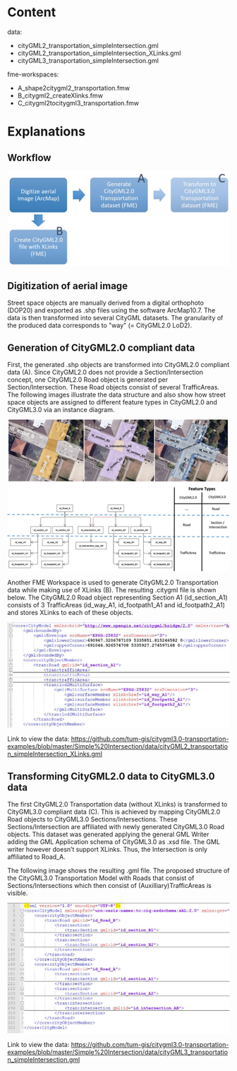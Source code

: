 # Content
data:
- cityGML2_transportation_simpleIntersection.gml
- cityGML2_transportation_simpleIntersection_XLinks.gml
- cityGML3_transportation_simpleIntersection.gml

fme-workspaces:
- A_shape2citygml2_transportation.fmw
- B_citygml2_createXlinks.fmw
- C_citygml2tocitygml3_transportation.fmw

# Explanations 
## Workflow
![](images/workflow.JPG)

## Digitization of aerial image
Street space objects are manually derived from a digital orthophoto (DOP20) and exported as .shp files using the software ArcMap10.7. The data is then transformed into several CityGML datasets. The granularity of the produced data corresponds to "way" (= CityGML2.0 LoD2).

## Generation of CityGML2.0 compliant data
First, the generated .shp objects are transformed into CityGML2.0 compliant data (A). Since CityGML2.0 does not provide a Section/Intersection concept, one CityGML2.0 Road object is generated per Section/Intersection. These Road objects consist of several TrafficAreas. The following images illustrate the data structure and also show how street space objects are assigned to different feature types in CityGML2.0 and CityGML3.0 via an instance diagram.

![](images/panorama.png)
![](images/instanz%2B2vs3.png)

Another FME Workspace is used to generate CityGML2.0 Transportation data while making use of XLinks (B). The resulting .citygml file is shown below. The CityGML2.0 Road object representing Section A1 (id_section_A1) consists of 3 TrafficAreas (id_way_A1, id_footpath1_A1 and id_footpath2_A1) and stores XLinks to each of these objects.

![](images/citygml2_xml_xlinks.JPG)

Link to view the data: https://github.com/tum-gis/citygml3.0-transportation-examples/blob/master/Simple%20Intersection/data/cityGML2_transportation_simpleIntersection_XLinks.gml

## Transforming CityGML2.0 data to CityGML3.0 data

The first CityGML2.0 Transportation data (without XLinks) is transformed to CityGML3.0 compliant data (C). This is achieved by mapping CityGML2.0 Road objects to CityGML3.0 Sections/Intersections. These Sections/Intersection are affiliated with newly generated CityGML3.0 Road objects. 
This dataset was generated applying the general GML Writer adding the GML Application schema of CityGML3.0 as .xsd file. The GML writer however doesn’t support XLinks. Thus, the Intersection is only affiliated to Road_A. 
 
The following image shows the resulting .gml file. The proposed structure of the CityGML3.0 Transportation Model with Roads that consist of Sections/Intersections which then consist of (Auxilliary)TrafficAreas is visible.

![](images/citygml3_xml.JPG)

Link to view the data:  https://github.com/tum-gis/citygml3.0-transportation-examples/blob/master/Simple%20Intersection/data/cityGML3_transportation_simpleIntersection.gml
